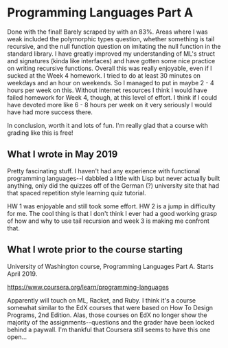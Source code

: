 # Programming Languages Part A

Done with the final! Barely scraped by with an 83%. Areas where I was weak included the polymorphic types question, whether something is tail recursive, and the null function question on imitating the null function in the standard library. I have greatly improved my understanding of ML's struct and signatures (kinda like interfaces) and have gotten some nice practice on writing recursive functions. Overall this was really enjoyable, even if I sucked at the Week 4 homework. I tried to do at least 30 minutes on weekdays and an hour on weekends. So I managed to put in maybe 2 - 4 hours per week on this. Without internet resources I think I would have failed homework for Week 4, though, at this level of effort. I think if I could have devoted more like 6 - 8 hours per week on it very seriously I would have had more success there. 

In conclusion, worth it and lots of fun. I'm really glad that a course with grading like this is free! 

## What I wrote in May 2019
Pretty fascinating stuff. I haven't had any experience with functional programming languages--I dabbled a little with Lisp but never actually built anything, only did the quizzes off of the German (?) university site that had that spaced repetition style learning quiz tutorial. 

HW 1 was enjoyable and still took some effort. HW 2 is a jump in difficulty for me. The cool thing is that I don't think I ever had a good working grasp of how and why to use tail recursion and week 3 is making me confront that. 

## What I wrote prior to the course starting
University of Washington course, Programming Languages Part A. Starts April 2019.

https://www.coursera.org/learn/programming-languages

Apparently will touch on ML, Racket, and Ruby. I think it's a course somewhat similar to the EdX courses that were based on How To Design Programs, 2nd Edition. Alas, those courses on EdX no longer show the majority of the assignments--questions and the grader have been locked behind a paywall. I'm thankful that Coursera still seems to have this one open...
